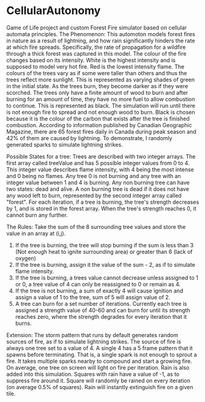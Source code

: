 # CellularAutonomy
Game of Life project and custom Forest Fire simulator based on cellular automata principles.
The Phenomenon:
This automoton models forest fires in nature as a result of lightning, and how rain significantly hinders the rate at which fire spreads. Specifically, the rate of propagation for a wildfire through a thick forest was captured in this model. The colour of the fire changes based on its intensity. White is the highest intensity and is supposed to model very hot fire. Red is the lowest intensity flame. The colours of the trees vary as if some were taller than others and thus the trees reflect more sunlight. This is represented as varying shades of green in the initial state. As the trees burn, they become darker as if they were scorched. The trees only have a finite amount of wood to burn and after burning for an amount of time, they have no more fuel to allow combustion to continue. This is represented as black. The simulation will run until there is not enough fire to spread and not enough wood to burn. Black is chosen because it is the colour  of the carbon that exists after the tree is finished combustion. According to information published by Canadian Geographic Magazine, there are 65 forest fires daily in Canada during peak season and 42% of them are caused by lightning. To demonstrate, I randomly generated sparks to simulate lightning strikes.

Possible States for a tree:
Trees are described with two integer arrays. The first array called treeValue and has 5 possible integer values from 0 to 4. This integer value describes flame intensity, with 4 being the most intense and 0 being no flames. Any tree 0 is not burning and any tree with an integer value between 1 and 4 is burning. Any non burning tree can have two states: dead and alive. A non burning tree is dead if it does not have any wood left to burn, represented by the second integer array called "forest". For each iteration, if a tree is burning, the tree's strength decreases by 1, and is stored in the forest array. When the tree's strength reaches 0, it cannot burn any further. 

The Rules:
Take the sum of the 8 surrounding tree values and store the value in an array at (i,j).
1. If the tree is burning, the tree will stop burning if the sum is less than 3 (Not enough heat to ignite surrounding area) or greater than 6 (lack of oxygen)
2. If the tree is burning, assign it the value of the sum - 2, as if to simulate flame intensity.
3. If the tree is burning, a trees value cannot decrease unless assigned to 1 or 0, a tree value of 4 can only be reassigned to 0 or remain as 4.
4. If the tree is not burning, a sum of exactly 4 will cause ignition and assign a value of 1 to the tree, sum of 5 will assign value of 2.
5. A tree can burn for a set number of iterations. Currently each tree is assigned a strength value of 40-60 and can burn for until its strength reaches zero, where the strength degrades for every iteration that it burns.

Extension:
The storm pattern that runs by default generates random sources of fire, as if to simulate lightning strikes. The source of fire is always one tree set to a value of 4. A single 4 has a 5 frame pattern that it spawns before terminating. That is, a single spark is not enough to sprout a fire. It takes multiple sparks nearby to compound and start a growing fire. On average, one tree on screen will light on fire per iteration. Rain is also added into this simulation. Squares with rain have a value of -1, as to suppress fire around it. Square will randomly be rained on every iteration (on average 0.5% of squares). Rain will instantly extinguish fire on a given tile.
